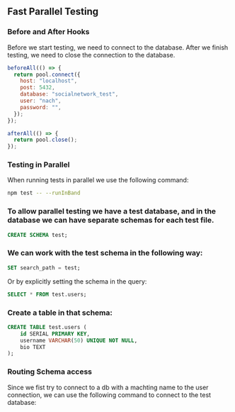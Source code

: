## Fast Parallel Testing

### Before and After Hooks

Before we start testing, we need to connect to the database.
After we finish testing, we need to close the connection to the database.

```js
beforeAll(() => {
  return pool.connect({
    host: "localhost",
    post: 5432,
    database: "socialnetwork_test",
    user: "nach",
    password: "",
  });
});

afterAll(() => {
  return pool.close();
});
```

### Testing in Parallel

When running tests in parallel we use the following command:

```bash
npm test -- --runInBand
```

### To allow parallel testing we have a test database, and in the database we can have separate schemas for each test file.

```sql
CREATE SCHEMA test;
```

### We can work with the test schema in the following way:

```sql
SET search_path = test;
```

Or by explicitly setting the schema in the query:

```sql
SELECT * FROM test.users;
```

### Create a table in that schema:

```sql
CREATE TABLE test.users (
    id SERIAL PRIMARY KEY,
    username VARCHAR(50) UNIQUE NOT NULL,
    bio TEXT
);
```

### Routing Schema access

Since we fist try to connect to a db with a machting name to the user connection, we can use the following command to connect to the test database:
